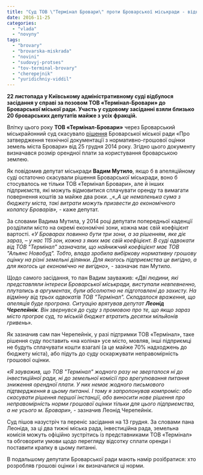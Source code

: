```yaml
---
title: "Суд ТОВ \"Термінал Бровари\" проти Броварської міськради - відклали"
date: 2016-11-25
categories: 
  - "vlada"
  - "novyny"
tags: 
  - "brovary"
  - "brovarska-miskrada"
  - "novini"
  - "sudovyj-protses"
  - "tov-terminal-brovary"
  - "cherepejnik"
  - "yuridichniy-viddil"
---
```


**22 листопада у Київському адміністративному суді відбулося засідання у справі за позовом ТОВ «Термінал-Бровари» до Броварської міської ради. Участь у судовому засіданні взяли близько 20 броварських депутатів майже з усіх фракцій.** 

Влітку цього року **ТОВ «Термінал-Бровари»** через Броварський міськрайонний суд скасувало [рішення](http://www.brovary.kiev.ua/r%D1%96shennya-m%D1%96sko%D1%97-radi-v%D1%96d-25122014-%E2%84%96-1378-50-06-pro-zatverdzhennya-tekhn%D1%96chno%D1%97-dokumentats%D1%96%D1%97-z-norma) Броварської міської ради «Про затвердження технічної документації з нормативно-грошової оцінки земель міста Бровари» від 25 грудня 2014 року. Згідно цього документу визначався розмір орендної плати за користування броварською землею.

Як повідомив депутат міськради **Вадим Мутило**, якщо б в апеляційному суді остаточно скасували рішення Броварської міськради, воно б стосувалось не тільки ТОВ «Термінал Бровари», але й інших підприємств, які можуть відмовитися сплачувати оренду та вимагати повернення коштів за майже два роки. _«__А це немаленька сума з бюджету міста, такі витрати можуть призвести до економічного колапсу Броварів»,_ - каже депутат.

За словами Вадима Мутила, у 2014 році депутати попередньої каденції розділили місто на окремі економічні зони, кожна має свій коефіцієнт вартості. _«У Броварах повинно бути три зони, а за рішенням, яке діє зараз, – у нас 115 зон, кожна з яких має свій коефіцієнт. В суді адвокати від ТОВ "Термінал" зазначали, що найнижчий коефіцієнт має ТОВ "Альянс Новобуд". Тобто, влада зробила вибіркову нормативну грошову оцінку на різні земельні ділянки. Для якогось підприємства це вигідно, а для якогось це економічно не вигідно»,_ - зазначає пан Мутило.

Щодо самого засідання, то пан Вадим зауважив: _«Дві людини, які представляли інтереси Броварської міськради, виступали невпевненно, плутались в аргументах, були абсолютно не підготовлені до захисту. На відмінну від трьох адвокатів ТОВ "Термінал". Складалося враження, що апеляція буде програна. Ситуацію врятував депутат **Леонід Черепейнік**. Він звернувся до суду з промовою про те, що якщо зараз місто програє суд, то міській бюджет втратить десятки мільйонів гривень»._

Як зазначив сам пан Черепейнік, у разі підтримки ТОВ «Термінал», таке рішення суду поставить «на коліна» усе місто, мовляв, інші підприємці не будуть сплачувати кошти взагалі (а це майже 70% надходжень до бюджету міста), або підуть до суду оскаржувати неправомірність грошової оцінки.

_«Я зауважив, що ТОВ "Термінал" жодного разу не зверталося ні до інвестиційної ради, ні до земельної комісії про врегулювання питання зниження орендної плати. У них немає жодного письмового підтвердження в цьому питанні. І тому я запропонував компроміс: або скасувати рішення першої інстанції, або виносити нове рішення про неправомірність норми грошової оцінки тільки для цього підприємства, а не усього м. Бровари»,_ - зазначив Леонід Черепейнік.

Суд пішов назустріч та переніс засідання на 13 грудня. За словами пана Леоніда, за ці два тижні міська рада, інвестиційна рада, земельна комісія можуть офіційно зустрітись із представниками ТОВ «Термінал» та обговорити умови щодо перегляду відсотку сплати оренди і поставити крапку в цьому питанні.

В подальшому депутати Броварської ради мають намір розібратися: хто розробляв грошові оцінки і як визначалися ці норми.
